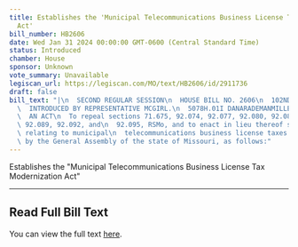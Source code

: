 ```yaml
---
title: Establishes the 'Municipal Telecommunications Business License Tax Modernization
  Act'
bill_number: HB2606
date: Wed Jan 31 2024 00:00:00 GMT-0600 (Central Standard Time)
status: Introduced
chamber: House
sponsor: Unknown
vote_summary: Unavailable
legiscan_url: https://legiscan.com/MO/text/HB2606/id/2911736
draft: false
bill_text: "|\n  SECOND REGULAR SESSION\n  HOUSE BILL NO. 2606\n  102ND GENERAL ASSEMBLY\n\
  \  INTRODUCED BY REPRESENTATIVE MCGIRL.\n  5078H.01I DANARADEMANMILLER,ChiefClerk\n\
  \  AN ACT\n  To repeal sections 71.675, 92.074, 92.077, 92.080, 92.083, 92.086,\
  \ 92.089, 92.092, and\n  92.095, RSMo, and to enact in lieu thereof seven new sections\
  \ relating to municipal\n  telecommunications business license taxes.\n  Be it enacted\
  \ by the General Assembly of the state of Missouri, as follows:"
---
```

Establishes the "Municipal Telecommunications Business License Tax Modernization Act"

---

## Read Full Bill Text

You can view the full text [here](https://legiscan.com/MO/text/HB2606/id/2911736).
